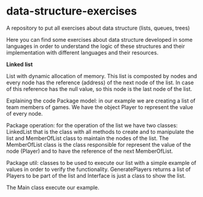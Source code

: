 # data-structure-exercises
A repository to put all exercises about data structure (lists, queues, trees)

Here you can find some exercises about data structure developed in some languages in order to 
understand the logic of these structures and their implementation with different languages and their resources.

**Linked list**

List with dynamic allocation of memory. 
This list is composted by nodes and every node has the reference (address) of the next node of the list. 
In case of this reference has the null value, so this node is the last node of the list.


Explaining the code
Package model: in our example we are creating a list of team members of games. We have the object Player to represent the value of every node.

Package operation: for the operation of the list we have two classes: LinkedList that is the class with all methods to create and to manipulate the list and MemberOfList class to maintain the nodes of the list.
The MemberOfList class is the class responsible for represent the value of the node (Player) and to have the reference of the next MemberOfList.

Package util: classes to be used to execute our list with a simple example of values in order to verify the functionality. GeneratePlayers returns a list of Players to be part of the list and Interface is just a class to show the list.

The Main class execute our example.
